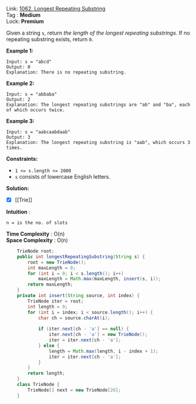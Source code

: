 Link: [1062. Longest Repeating Substring](https://leetcode.com/problems/longest-repeating-substring/) <br>
Tag : **Medium**<br>
Lock: **Premium**

Given a string `s`, return _the length of the longest repeating substrings_. If no repeating substring exists, return `0`.

**Example 1:**
```
Input: s = "abcd"
Output: 0
Explanation: There is no repeating substring.
```

**Example 2:**
```
Input: s = "abbaba"
Output: 2
Explanation: The longest repeating substrings are "ab" and "ba", each of which occurs twice.
```

**Example 3:**
```
Input: s = "aabcaabdaab"
Output: 3
Explanation: The longest repeating substring is "aab", which occurs 3 times.
```

**Constraints:**
-   `1 <= s.length <= 2000`
-   `s` consists of lowercase English letters.

**Solution:**
- [x]  [[Trie]] 

**Intuition** :


```
n = is the no. of slots
```
**Time Complexity** : O(n)<br>
**Space Complexity** : O(n)

```java
    TrieNode root;
    public int longestRepeatingSubstring(String s) {
        root = new TrieNode();
        int maxLength = 0;
        for (int i = 0; i < s.length(); i++)
            maxLength = Math.max(maxLength, insert(s, i));
        return maxLength;
    }
    private int insert(String source, int index) {
        TrieNode iter = root;
        int length = 0;
        for (int i = index; i < source.length(); i++) {
            char ch = source.charAt(i);
            
            if (iter.next[ch - 'a'] == null) {
                iter.next[ch - 'a'] = new TrieNode();
                iter = iter.next[ch - 'a'];
            } else {
                length = Math.max(length, i - index + 1);
                iter = iter.next[ch - 'a'];
            }
        }
        return length;
    }
    class TrieNode {
        TrieNode[] next = new TrieNode[26];
    }
```
